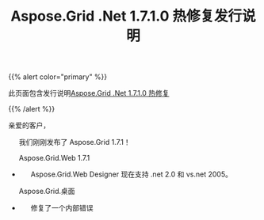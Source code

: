 ﻿---
title: Aspose.Grid .Net 1.7.1.0 热修复发行说明
type: docs
weight: 90
url: /zh/net/aspose-grid-net-1-7-1-0-hot-fix-release-notes/
---
{{% alert color="primary" %}} 

此页面包含发行说明[Aspose.Grid .Net 1.7.1.0 热修复](https://downloads.aspose.com/cells/net/new-releases/aspose.grid-.net-1.7.1.0-hot-fix/)

{{% /alert %}} 

亲爱的客户，

`   `我们刚刚发布了 Aspose.Grid 1.7.1！

 `   `Aspose.Grid.Web 1.7.1

- `   `Aspose.Grid.Web Designer 现在支持 .net 2.0 和 vs.net 2005。

 `   `Aspose.Grid.桌面

- `   `修复了一个内部错误



